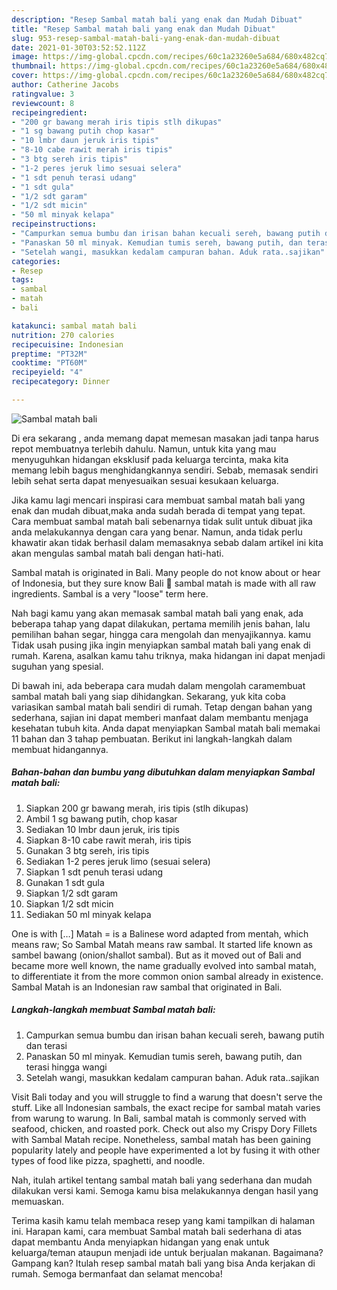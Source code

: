 ```yaml
---
description: "Resep Sambal matah bali yang enak dan Mudah Dibuat"
title: "Resep Sambal matah bali yang enak dan Mudah Dibuat"
slug: 953-resep-sambal-matah-bali-yang-enak-dan-mudah-dibuat
date: 2021-01-30T03:52:52.112Z
image: https://img-global.cpcdn.com/recipes/60c1a23260e5a684/680x482cq70/sambal-matah-bali-foto-resep-utama.jpg
thumbnail: https://img-global.cpcdn.com/recipes/60c1a23260e5a684/680x482cq70/sambal-matah-bali-foto-resep-utama.jpg
cover: https://img-global.cpcdn.com/recipes/60c1a23260e5a684/680x482cq70/sambal-matah-bali-foto-resep-utama.jpg
author: Catherine Jacobs
ratingvalue: 3
reviewcount: 8
recipeingredient:
- "200 gr bawang merah iris tipis stlh dikupas"
- "1 sg bawang putih chop kasar"
- "10 lmbr daun jeruk iris tipis"
- "8-10 cabe rawit merah iris tipis"
- "3 btg sereh iris tipis"
- "1-2 peres jeruk limo sesuai selera"
- "1 sdt penuh terasi udang"
- "1 sdt gula"
- "1/2 sdt garam"
- "1/2 sdt micin"
- "50 ml minyak kelapa"
recipeinstructions:
- "Campurkan semua bumbu dan irisan bahan kecuali sereh, bawang putih dan terasi"
- "Panaskan 50 ml minyak. Kemudian tumis sereh, bawang putih, dan terasi hingga wangi"
- "Setelah wangi, masukkan kedalam campuran bahan. Aduk rata..sajikan"
categories:
- Resep
tags:
- sambal
- matah
- bali

katakunci: sambal matah bali 
nutrition: 270 calories
recipecuisine: Indonesian
preptime: "PT32M"
cooktime: "PT60M"
recipeyield: "4"
recipecategory: Dinner

---
```



![Sambal matah bali](https://img-global.cpcdn.com/recipes/60c1a23260e5a684/680x482cq70/sambal-matah-bali-foto-resep-utama.jpg)

Di era  sekarang , anda memang dapat memesan masakan jadi tanpa harus repot membuatnya terlebih dahulu. Namun, untuk kita yang mau menyuguhkan hidangan eksklusif pada keluarga tercinta, maka kita memang lebih bagus menghidangkannya sendiri. Sebab, memasak sendiri lebih sehat serta dapat menyesuaikan sesuai kesukaan keluarga.

Jika kamu lagi mencari inspirasi cara membuat sambal matah bali yang enak dan mudah dibuat,maka anda sudah berada di tempat yang tepat. Cara membuat sambal matah bali  sebenarnya tidak sulit untuk dibuat jika anda melakukannya dengan cara yang benar. Namun, anda tidak perlu khawatir akan tidak berhasil dalam memasaknya 
sebab dalam artikel ini kita akan mengulas sambal matah bali dengan hati-hati.  

Sambal matah is originated in Bali. Many people do not know about or hear of Indonesia, but they sure know Bali 🙂 sambal matah is made with all raw ingredients. Sambal is a very &#34;loose&#34; term here.

Nah bagi kamu yang akan memasak sambal matah bali yang enak, ada beberapa tahap yang dapat dilakukan, pertama memilih jenis bahan, lalu pemilihan bahan segar, hingga cara mengolah dan menyajikannya. kamu Tidak usah pusing jika ingin menyiapkan sambal matah bali yang enak di rumah. Karena, asalkan kamu  tahu triknya, maka hidangan ini dapat menjadi suguhan yang spesial.

Di bawah ini, ada beberapa cara mudah dalam mengolah caramembuat sambal matah bali yang siap dihidangkan. Sekarang, yuk kita coba variasikan sambal matah bali sendiri di rumah. Tetap dengan bahan yang sederhana, sajian ini dapat memberi manfaat dalam membantu menjaga kesehatan tubuh kita. Anda dapat menyiapkan Sambal matah bali memakai 11 bahan dan 3 tahap pembuatan. Berikut ini langkah-langkah dalam membuat hidangannya.

<!--inarticleads1-->

##### Bahan-bahan dan bumbu yang dibutuhkan dalam menyiapkan Sambal matah bali:

1. Siapkan 200 gr bawang merah, iris tipis (stlh dikupas)
1. Ambil 1 sg bawang putih, chop kasar
1. Sediakan 10 lmbr daun jeruk, iris tipis
1. Siapkan 8-10 cabe rawit merah, iris tipis
1. Gunakan 3 btg sereh, iris tipis
1. Sediakan 1-2 peres jeruk limo (sesuai selera)
1. Siapkan 1 sdt penuh terasi udang
1. Gunakan 1 sdt gula
1. Siapkan 1/2 sdt garam
1. Siapkan 1/2 sdt micin
1. Sediakan 50 ml minyak kelapa


One is with […] Matah = is a Balinese word adapted from mentah, which means raw; So Sambal Matah means raw sambal. It started life known as sambel bawang (onion/shallot sambal). But as it moved out of Bali and became more well known, the name gradually evolved into sambal matah, to differentiate it from the more common onion sambal already in existence. Sambal Matah is an Indonesian raw sambal that originated in Bali. 

<!--inarticleads2-->

##### Langkah-langkah membuat Sambal matah bali:

1. Campurkan semua bumbu dan irisan bahan kecuali sereh, bawang putih dan terasi
1. Panaskan 50 ml minyak. Kemudian tumis sereh, bawang putih, dan terasi hingga wangi
1. Setelah wangi, masukkan kedalam campuran bahan. Aduk rata..sajikan


Visit Bali today and you will struggle to find a warung that doesn&#39;t serve the stuff. Like all Indonesian sambals, the exact recipe for sambal matah varies from warung to warung. In Bali, sambal matah is commonly served with seafood, chicken, and roasted pork. Check out also my Crispy Dory Fillets with Sambal Matah recipe. Nonetheless, sambal matah has been gaining popularity lately and people have experimented a lot by fusing it with other types of food like pizza, spaghetti, and noodle. 

Nah, itulah artikel tentang  sambal matah bali  yang sederhana dan mudah dilakukan versi kami. Semoga kamu bisa melakukannya dengan hasil yang memuaskan. 

Terima kasih kamu telah membaca resep yang kami tampilkan di halaman ini. Harapan kami, cara membuat  Sambal matah bali sederhana di atas dapat membantu Anda menyiapkan hidangan yang enak untuk keluarga/teman ataupun menjadi ide untuk berjualan makanan. Bagaimana? Gampang kan? Itulah resep sambal matah bali yang bisa Anda kerjakan di rumah. Semoga bermanfaat dan selamat mencoba!

